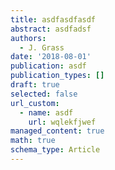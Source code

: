 ```yaml
---
title: asdfasdfasdf
abstract: asdfadsf
authors:
  - J. Grass
date: '2018-08-01'
publication: asdf
publication_types: []
draft: true
selected: false
url_custom:
  - name: asdf
    url: wqlekfjwef
managed_content: true
math: true
schema_type: Article
---
```


